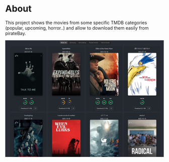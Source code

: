 # About

This project shows the movies from some specific TMDB categories (popular, upcoming, horror..) and allow to download them easily from pirateBay.

![Capture](https://github.com/gcrieloue-main/watch-tonight/blob/main/capture.png?raw=true)
